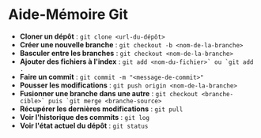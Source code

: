 # Aide-Mémoire Git

- **Cloner un dépôt** :
  `git clone <url-du-dépôt>`
- **Créer une nouvelle branche** :
  `git checkout -b <nom-de-la-branche>`
- **Basculer entre les branches** :
  `git checkout <nom-de-la-branche>`
- **Ajouter des fichiers à l'index** :
  `` git add <nom-du-fichier>` ou `git add . ``
- **Faire un commit** :
  `git commit -m "<message-de-commit>"`
- **Pousser les modifications** :
  `git push origin <nom-de-la-branche>`
- **Fusionner une branche dans une autre** :
  `` git checkout <branche-cible>` puis `git merge <branche-source> ``
- **Récupérer les dernières modifications** :
  `git pull`
- **Voir l'historique des commits** :
  `git log`
- **Voir l'état actuel du dépôt** :
  `git status`
